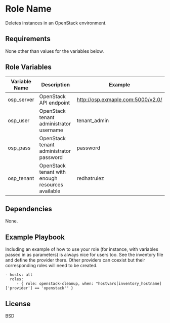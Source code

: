 Role Name
=========

Deletes instances in an OpenStack environment.

Requirements
------------

None other than values for the variables below.

Role Variables
--------------

| Variable Name      | Description                                                           | Example                              |
|--------------------|-----------------------------------------------------------------------|--------------------------------------|
| osp_server 	       | OpenStack API endpoint                            										 | http://osp.exmaple.com:5000/v2.0/    | 
| osp_user           | OpenStack tenant administrator username    									         | tenant_admin              	          |
| osp_pass     	     | OpenStack tenant administrator password    									         | password                   	        |
| osp_tenant 	       | OpenStack tenant with enough resources available   									 | redhatrulez                          | 

Dependencies
------------

None.

Example Playbook
----------------

Including an example of how to use your role (for instance, with variables passed in as parameters) is always nice for users too.
See the inventory file and define the provider there. Other providers can coexist but their corresponding roles will need to be created.

    - hosts: all
      roles:
         - { role: openstack-cleanup, when: "hostvars[inventory_hostname]['provider'] == 'openstack'" }

License
-------

BSD

